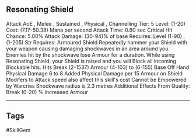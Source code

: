 ## Resonating Shield
Attack
AoE , Melee , Sustained , Physical , Channelling
Tier: 5
Level: (1-20)
Cost: (7.17-50.38) Mana per second
Attack Time: 0.80 sec
Critical Hit Chance: 5.00%
Attack Damage: (30-94)% of base
Requires: Level (1-90) , (1-205) Str
Requires: Armoured Shield
Repeatedly hammer your Shield with your weapon causing damaging shockwaves in an area around you. Enemies hit by the shockwave lose Armour for a duration. While using Resonating Shield, your Shield is raised and you will Block all incoming Blockable hits.
Hits Break (2-1537) Armour
(4-103) to (6-155) Base Off Hand Physical Damage
6 to 8 Added Physical Damage per 15 Armour on Shield
Modifers to Attack speed also affect this skill's cost
Cannot be Empowered by Warcries
Shockwave radius is 2.3 metres
Additional Effects From Quality:
Break (0-20) % increased Armour

---
## Tags
#SkillGem
